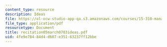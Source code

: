 ```yaml
---
content_type: resource
description: Ideas
file: https://ol-ocw-studio-app-qa.s3.amazonaws.com/courses/15-310-managerial-psychology-laboratory-spring-2003/4fe9e78484d4d607e35163237ff12bbe_recitation05march0703ideas.pdf
file_type: application/pdf
resourcetype: Document
title: recitation05march0703ideas.pdf
uid: 4fe9e784-84d4-d607-e351-63237ff12bbe
---
```

